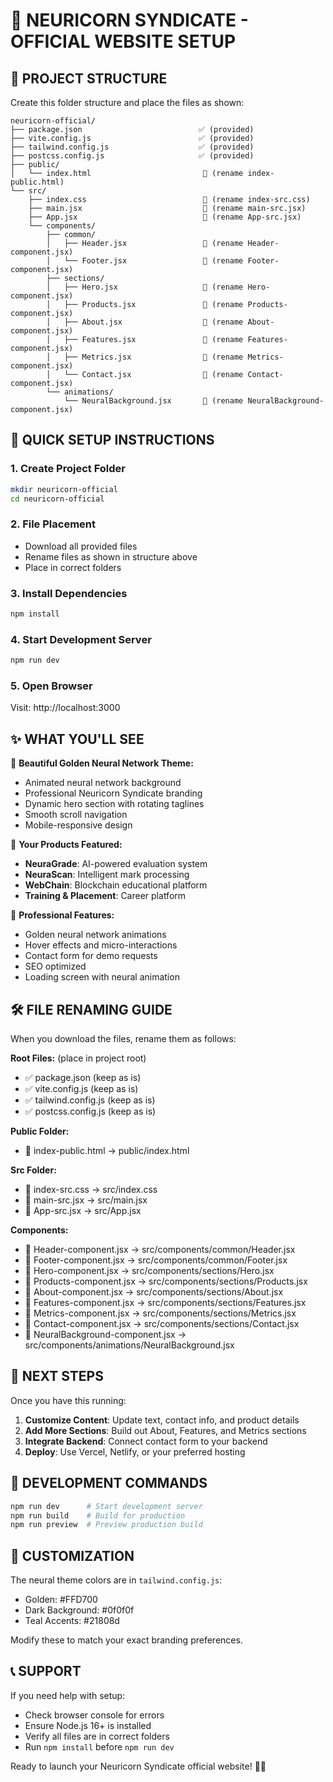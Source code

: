 # 🧠 NEURICORN SYNDICATE - OFFICIAL WEBSITE SETUP

## 📁 PROJECT STRUCTURE

Create this folder structure and place the files as shown:

```
neuricorn-official/
├── package.json                          ✅ (provided)
├── vite.config.js                        ✅ (provided)
├── tailwind.config.js                    ✅ (provided)
├── postcss.config.js                     ✅ (provided)
├── public/
│   └── index.html                         📄 (rename index-public.html)
└── src/
    ├── index.css                          📄 (rename index-src.css)
    ├── main.jsx                           📄 (rename main-src.jsx)
    ├── App.jsx                            📄 (rename App-src.jsx)
    └── components/
        ├── common/
        │   ├── Header.jsx                 📄 (rename Header-component.jsx)
        │   └── Footer.jsx                 📄 (rename Footer-component.jsx)
        ├── sections/
        │   ├── Hero.jsx                   📄 (rename Hero-component.jsx)
        │   ├── Products.jsx               📄 (rename Products-component.jsx)
        │   ├── About.jsx                  📄 (rename About-component.jsx)
        │   ├── Features.jsx               📄 (rename Features-component.jsx)
        │   ├── Metrics.jsx                📄 (rename Metrics-component.jsx)
        │   └── Contact.jsx                📄 (rename Contact-component.jsx)
        └── animations/
            └── NeuralBackground.jsx       📄 (rename NeuralBackground-component.jsx)
```

## 🚀 QUICK SETUP INSTRUCTIONS

### 1. Create Project Folder
```bash
mkdir neuricorn-official
cd neuricorn-official
```

### 2. File Placement
- Download all provided files
- Rename files as shown in structure above
- Place in correct folders

### 3. Install Dependencies
```bash
npm install
```

### 4. Start Development Server
```bash
npm run dev
```

### 5. Open Browser
Visit: http://localhost:3000

## ✨ WHAT YOU'LL SEE

🎨 **Beautiful Golden Neural Network Theme:**
- Animated neural network background
- Professional Neuricorn Syndicate branding
- Dynamic hero section with rotating taglines
- Smooth scroll navigation
- Mobile-responsive design

🧠 **Your Products Featured:**
- **NeuraGrade**: AI-powered evaluation system
- **NeuraScan**: Intelligent mark processing
- **WebChain**: Blockchain educational platform
- **Training & Placement**: Career platform

📱 **Professional Features:**
- Golden neural network animations
- Hover effects and micro-interactions
- Contact form for demo requests
- SEO optimized
- Loading screen with neural animation

## 🛠️ FILE RENAMING GUIDE

When you download the files, rename them as follows:

**Root Files:** (place in project root)
- ✅ package.json (keep as is)
- ✅ vite.config.js (keep as is) 
- ✅ tailwind.config.js (keep as is)
- ✅ postcss.config.js (keep as is)

**Public Folder:**
- 📄 index-public.html → public/index.html

**Src Folder:**
- 📄 index-src.css → src/index.css
- 📄 main-src.jsx → src/main.jsx
- 📄 App-src.jsx → src/App.jsx

**Components:**
- 📄 Header-component.jsx → src/components/common/Header.jsx
- 📄 Footer-component.jsx → src/components/common/Footer.jsx
- 📄 Hero-component.jsx → src/components/sections/Hero.jsx
- 📄 Products-component.jsx → src/components/sections/Products.jsx
- 📄 About-component.jsx → src/components/sections/About.jsx
- 📄 Features-component.jsx → src/components/sections/Features.jsx
- 📄 Metrics-component.jsx → src/components/sections/Metrics.jsx
- 📄 Contact-component.jsx → src/components/sections/Contact.jsx
- 📄 NeuralBackground-component.jsx → src/components/animations/NeuralBackground.jsx

## 🎯 NEXT STEPS

Once you have this running:

1. **Customize Content**: Update text, contact info, and product details
2. **Add More Sections**: Build out About, Features, and Metrics sections
3. **Integrate Backend**: Connect contact form to your backend
4. **Deploy**: Use Vercel, Netlify, or your preferred hosting

## 🔧 DEVELOPMENT COMMANDS

```bash
npm run dev      # Start development server
npm run build    # Build for production
npm run preview  # Preview production build
```

## 🎨 CUSTOMIZATION

The neural theme colors are in `tailwind.config.js`:
- Golden: #FFD700
- Dark Background: #0f0f0f
- Teal Accents: #21808d

Modify these to match your exact branding preferences.

## 📞 SUPPORT

If you need help with setup:
- Check browser console for errors
- Ensure Node.js 16+ is installed
- Verify all files are in correct folders
- Run `npm install` before `npm run dev`

Ready to launch your Neuricorn Syndicate official website! 🚀✨